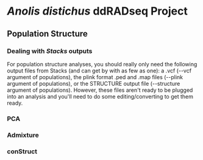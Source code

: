 # ***Anolis distichus*** ddRADseq Project

## Population Structure

### Dealing with *Stacks* outputs

For population structure analyses, you should really only need the following output files from Stacks (and can get by with as few as one): a .vcf (--vcf argument of populations), the plink format .ped and .map files (--plink argument of populations), or the STRUCTURE output file (--structure argument of populations). However, these files aren't ready to be plugged into an analysis and you'll need to do some editing/converting to get them ready.



### PCA

### Admixture

### conStruct